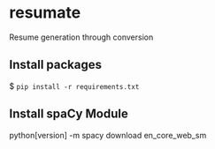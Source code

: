 # resumate
Resume generation through conversion

## Install packages
$ `pip install -r requirements.txt`

## Install spaCy Module
python[version] -m spacy download en_core_web_sm